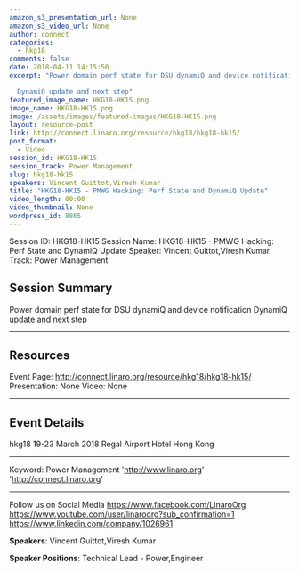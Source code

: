 ```yaml
---
amazon_s3_presentation_url: None
amazon_s3_video_url: None
author: connect
categories:
  - hkg18
comments: false
date: 2018-04-11 14:15:50
excerpt: "Power domain perf state for DSU dynamiQ and device notification

  DynamiQ update and next step"
featured_image_name: HKG18-HK15.png
image_name: HKG18-HK15.png
image: /assets/images/featured-images/HKG18-HK15.png
layout: resource-post
link: http://connect.linaro.org/resource/hkg18/hkg18-hk15/
post_format:
  - Video
session_id: HKG18-HK15
session_track: Power Management
slug: hkg18-hk15
speakers: Vincent Guittot,Viresh Kumar
title: "HKG18-HK15 - PMWG Hacking: Perf State and DynamiQ Update"
video_length: 00:00
video_thumbnail: None
wordpress_id: 8865
---
```


Session ID: HKG18-HK15
Session Name: HKG18-HK15 - PMWG Hacking: Perf State and DynamiQ Update
Speaker: Vincent Guittot,Viresh Kumar
Track: Power Management

## Session Summary

Power domain perf state for DSU dynamiQ and device notification
DynamiQ update and next step

---

## Resources

Event Page: http://connect.linaro.org/resource/hkg18/hkg18-hk15/
Presentation: None
Video: None

---

## Event Details

hkg18
19-23 March 2018
Regal Airport Hotel Hong Kong

---

Keyword: Power Management
'http://www.linaro.org'
'http://connect.linaro.org'

---

Follow us on Social Media
https://www.facebook.com/LinaroOrg
https://www.youtube.com/user/linaroorg?sub_confirmation=1
https://www.linkedin.com/company/1026961

**Speakers**: Vincent Guittot,Viresh Kumar

**Speaker Positions**: Technical Lead - Power,Engineer
